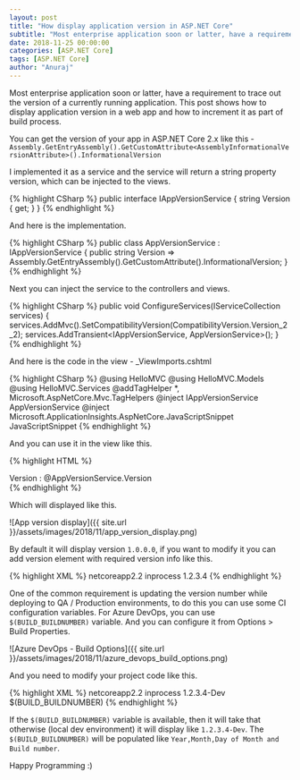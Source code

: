 ```yaml
---
layout: post
title: "How display application version in ASP.NET Core"
subtitle: "Most enterprise application soon or latter, have a requirement to trace out the version of a currently running application. This post shows how to display application version in a web app and how to increment it as part of build process."
date: 2018-11-25 00:00:00
categories: [ASP.NET Core]
tags: [ASP.NET Core]
author: "Anuraj"
---
```

Most enterprise application soon or latter, have a requirement to trace out the version of a currently running application. This post shows how to display application version in a web app and how to increment it as part of build process.

You can get the version of your app in ASP.NET Core 2.x like this - `Assembly.GetEntryAssembly().GetCustomAttribute<AssemblyInformationalVersionAttribute>().InformationalVersion`

I implemented it as a service and the service will return a string property version, which can be injected to the views.

{% highlight CSharp %}
public interface IAppVersionService
{
    string Version { get; }
}
{% endhighlight %}

And here is the implementation.

{% highlight CSharp %}
public class AppVersionService : IAppVersionService
{
    public string Version => 
        Assembly.GetEntryAssembly().GetCustomAttribute<AssemblyInformationalVersionAttribute>().InformationalVersion;
}
{% endhighlight %}

Next you can inject the service to the controllers and views.

{% highlight CSharp %}
public void ConfigureServices(IServiceCollection services)
{
    services.AddMvc().SetCompatibilityVersion(CompatibilityVersion.Version_2_2);
    services.AddTransient<IAppVersionService, AppVersionService>();
}
{% endhighlight %}

And here is the code in the view - _ViewImports.cshtml

{% highlight CSharp %}
@using HelloMVC
@using HelloMVC.Models
@using HelloMVC.Services
@addTagHelper *, Microsoft.AspNetCore.Mvc.TagHelpers
@inject IAppVersionService AppVersionService
@inject Microsoft.ApplicationInsights.AspNetCore.JavaScriptSnippet JavaScriptSnippet
{% endhighlight %}

And you can use it in the view like this.

{% highlight HTML %}
<footer class="border-top footer text-muted">
    <div class="container">
        Version : @AppVersionService.Version
    </div>
</footer>
{% endhighlight %}

Which will displayed like this.

![App version display]({{ site.url }}/assets/images/2018/11/app_version_display.png)

By default it will display version `1.0.0.0`, if you want to modify it you can add version element with required version info like this.

{% highlight XML %}
<PropertyGroup>
  <TargetFramework>netcoreapp2.2</TargetFramework>
  <AspNetCoreHostingModel>inprocess</AspNetCoreHostingModel>
  <Version>1.2.3.4</Version>
</PropertyGroup>
{% endhighlight %}

One of the common requirement is updating the version number while deploying to QA / Production environments, to do this you can use some CI configuration variables. For Azure DevOps, you can use `$(BUILD_BUILDNUMBER)` variable. And you can configure it from Options &gt; Build Properties.

![Azure DevOps - Build Options]({{ site.url }}/assets/images/2018/11/azure_devops_build_options.png)

And you need to modify your project code like this.

{% highlight XML %}
<PropertyGroup>
  <TargetFramework>netcoreapp2.2</TargetFramework>
  <AspNetCoreHostingModel>inprocess</AspNetCoreHostingModel>
  <Version Condition=" '$(BUILD_BUILDNUMBER)' == '' ">1.2.3.4-Dev</Version>
  <Version Condition=" '$(BUILD_BUILDNUMBER)' != '' ">$(BUILD_BUILDNUMBER)</Version>
</PropertyGroup>
{% endhighlight %}

If the `$(BUILD_BUILDNUMBER)` variable is available, then it will take that otherwise (local dev environment) it will display like `1.2.3.4-Dev`. The `$(BUILD_BUILDNUMBER)` will be populated like `Year,Month,Day of Month and Build number`.

Happy Programming :)